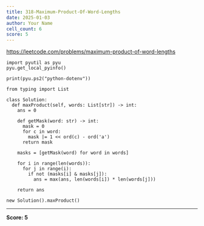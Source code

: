 ```yaml
---
title: 318-Maximum-Product-Of-Word-Lengths
date: 2025-01-03
author: Your Name
cell_count: 6
score: 5
---
```


https://leetcode.com/problems/maximum-product-of-word-lengths


```
import pyutil as pyu
pyu.get_local_pyinfo()
```


```
print(pyu.ps2("python-dotenv"))
```


```
from typing import List
```


```
class Solution:
  def maxProduct(self, words: List[str]) -> int:
    ans = 0

    def getMask(word: str) -> int:
      mask = 0
      for c in word:
        mask |= 1 << ord(c) - ord('a')
      return mask

    masks = [getMask(word) for word in words]

    for i in range(len(words)):
      for j in range(i):
        if not (masks[i] & masks[j]):
          ans = max(ans, len(words[i]) * len(words[j]))

    return ans
```


```
new Solution().maxProduct()
```


---
**Score: 5**